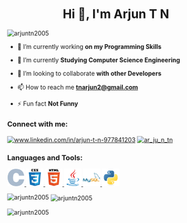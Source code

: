 <h1 align="center">Hi 👋, I'm Arjun T N</h1>
<p align="left"> <img src="https://komarev.com/ghpvc/?username=arjuntn2005&label=Profile%20views&color=0e75b6&style=flat" alt="arjuntn2005" /> </p>

- 🔭 I’m currently working **on my Programming Skills**

- 🌱 I’m currently **Studying Computer Science Engineering**

- 👯 I’m looking to collaborate **with other Developers**

- 📫 How to reach me **tnarjun2@gmail.com**

- ⚡ Fun fact **Not Funny**

<h3 align="left">Connect with me:</h3>
<p align="left">
<a href="https://linkedin.com/in/www.linkedin.com/in/arjun-t-n-977841203" target="blank"><img align="center" src="https://raw.githubusercontent.com/rahuldkjain/github-profile-readme-generator/master/src/images/icons/Social/linked-in-alt.svg" alt="www.linkedin.com/in/arjun-t-n-977841203" height="30" width="40" /></a>
<a href="https://instagram.com/ar_ju_n_tn" target="blank"><img align="center" src="https://raw.githubusercontent.com/rahuldkjain/github-profile-readme-generator/master/src/images/icons/Social/instagram.svg" alt="ar_ju_n_tn" height="30" width="40" /></a>
</p>

<h3 align="left">Languages and Tools:</h3>
<p align="left"> <a href="https://www.cprogramming.com/" target="_blank" rel="noreferrer"> <img src="https://raw.githubusercontent.com/devicons/devicon/master/icons/c/c-original.svg" alt="c" width="40" height="40"/> </a> <a href="https://www.w3schools.com/css/" target="_blank" rel="noreferrer"> <img src="https://raw.githubusercontent.com/devicons/devicon/master/icons/css3/css3-original-wordmark.svg" alt="css3" width="40" height="40"/> </a> <a href="https://www.w3.org/html/" target="_blank" rel="noreferrer"> <img src="https://raw.githubusercontent.com/devicons/devicon/master/icons/html5/html5-original-wordmark.svg" alt="html5" width="40" height="40"/> </a> <a href="https://www.java.com" target="_blank" rel="noreferrer"> <img src="https://raw.githubusercontent.com/devicons/devicon/master/icons/java/java-original.svg" alt="java" width="40" height="40"/> </a> <a href="https://www.mysql.com/" target="_blank" rel="noreferrer"> <img src="https://raw.githubusercontent.com/devicons/devicon/master/icons/mysql/mysql-original-wordmark.svg" alt="mysql" width="40" height="40"/> </a> <a href="https://www.python.org" target="_blank" rel="noreferrer"> <img src="https://raw.githubusercontent.com/devicons/devicon/master/icons/python/python-original.svg" alt="python" width="40" height="40"/> </a> </p>

<p><img align="left" src="https://github-readme-stats.vercel.app/api/top-langs?username=arjuntn2005&show_icons=true&locale=en&layout=compact" alt="arjuntn2005" /></p>

<p>&nbsp;<img align="center" src="https://github-readme-stats.vercel.app/api?username=arjuntn2005&show_icons=true&locale=en" alt="arjuntn2005" /></p>

<p><img align="center" src="https://github-readme-streak-stats.herokuapp.com/?user=arjuntn2005&" alt="arjuntn2005" /></p>
